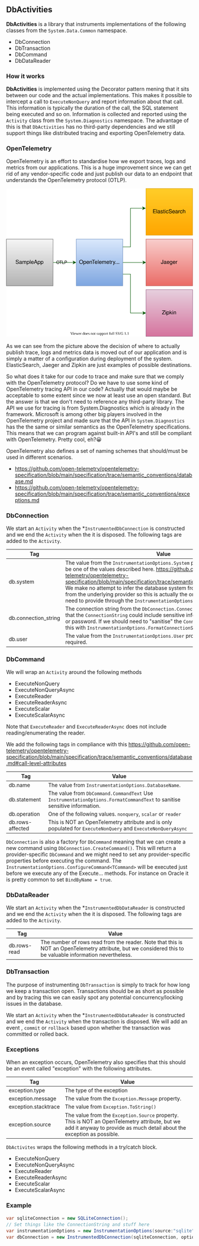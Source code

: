 ## DbActivities

**DbActivities** is a library that instruments implementations of the following classes from the `System.Data.Common` namespace.

* DbConnection
* DbTransaction
* DbCommand
* DbDataReader

### How it works

**DbActivities** is implemented using the Decorator pattern mening that it sits between our code and the actual implementations.
This makes it possible to intercept a call to `ExecuteNonQuery` and report information about that call.  This information is typically the duration of the call, the SQL statement being executed and so on. Information is collected and reported using the `Activity` class from the `System.Diagnostics` namespace. The advantage of this is that `DbActivities` has no third-party dependencies and we still support things like distributed tracing and exporting OpenTelemetry data.

### OpenTelemetry

OpenTelemetry is an effort to standardise how we export traces, logs and metrics from our applications. This is a huge improvement since we can get rid of any vendor-specific code and just publish our data to an endpoint that understands the OpenTelemetry protocol (OTLP).  

<img src="decorator.drawio.svg" style="zoom:150%;" />

As we can see from the picture above the decision of where to actually publish trace, logs and metrics data is moved out of our application and is simply a matter of a configuration during deployment of the system. ElasticSearch, Jaeger and Zipkin are just examples of possible destinations. 

So what does it take for our code to trace and make sure that we comply with the OpenTelemetry protocol?  Do we have to use some kind of OpenTelemetry tracing API in our code? Actually that would maybe be acceptable to some extent since we now at least use an open standard. But the answer is that we don't need to reference any third-party library.  The API we use for tracing is from System.Diagnostics which is already in the framework. Microsoft is among other big players involved in the OpenTelemetry project and made sure that the API in `System.Diagnostics` has the the same or similar semantics as the OpenTelemetry specifications. This means that we can program against built-in API's and still be compliant with OpenTelemetry. Pretty cool, eh?😀

OpenTelemetry also defines a set of naming schemes that should/must be used in different scenarios.

* https://github.com/open-telemetry/opentelemetry-specification/blob/main/specification/trace/semantic_conventions/database.md
* https://github.com/open-telemetry/opentelemetry-specification/blob/main/specification/trace/semantic_conventions/exceptions.md

### DbConnection

We start an `Activity` when the *`InstrumentedDbConnection` is constructed and we end the `Activity` when the it is disposed. 
The following tags are added to the `Activity`.

| Tag                  | Value                                                        |
| -------------------- | ------------------------------------------------------------ |
| db.system            | The value from the  `InstrumentationOptions.System` property. This value should be one of the values described here. https://github.com/open-telemetry/opentelemetry-specification/blob/main/specification/trace/semantic_conventions/database.md. We make no attempt to infer the database system from the connection string or from the underlying provider so this is actually the only value we absolutely need to provide through the `InstrumentationOptions`. |
| db.connection_string | The connection string from the `DbConnection.ConnectionString` property. Note that the `ConnectionString` could include sensitive information like the username or password. If we should need to "sanitise"  the `ConnectionString`, we can do this with `InstrumentationOptions.FormatConnectionString` |
| db.user              | The value from the `InstrumentationOptions.User` property. This value is NOT required. |

### DbCommand

We will wrap an `Activity` around the following methods

* ExecuteNonQuery
* ExecuteNonQueryAsync
* ExecuteReader
* ExecuteReaderAsync
* ExecuteScalar
* ExecuteScalarAsync

Note that `ExecuteReader` and `ExecuteReaderAsync` does not include reading/enumerating the reader.

We add the following tags in compliance with this https://github.com/open-telemetry/opentelemetry-specification/blob/main/specification/trace/semantic_conventions/database.md#call-level-attributes



| Tag              | Value                                                        |
| ---------------- | ------------------------------------------------------------ |
| db.name          | The value from `InstrumentationOptions.DatabaseName`.        |
| db.statement     | The value from `DbCommand.CommandText` Use `InstrumentationOptions.FormatCommandText` to sanitise sensitive information. |
| db.operation     | One of the following values. `nonquery`, `scalar` or `reader` |
| db.rows-affected | This is NOT an OpenTelemetry attribute and is only populated for `ExecuteNonQuery` and `ExecuteNonQueryAsync` |



`DbConnection` is also a factory for `DbCommand` meaning that we can create a new command using `DbConnection.CreateCommand()`. This will return a provider-specific `DbCommand`  and we might need to set any provider-specific properties before executing the command. The `InstrumentationOptions.ConfigureCommand<TCommand>` will be executed just before we execute any of the Execute... methods. For instance on Oracle it is pretty common to set `BindByName = true`. 

### DbDataReader

We start an `Activity` when the *`InstrumentedDbDataReader` is constructed and we end the `Activity` when the it is disposed. 
The following tags are added to the `Activity`.

| Tag          | Value                                                        |
| ------------ | ------------------------------------------------------------ |
| db.rows-read | The number of rows read from the reader. Note that this is NOT an OpenTelemetry attribute, but we considered this to be valuable information nevertheless. |

### DbTransaction

The purpose of instrumenting `DbTransaction` is simply to track for how long we keep a transaction open. Transactions should be as short as possible and by tracing this we can easily spot any potential concurrency/locking issues in the database.

We start an `Activity` when the *`InstrumentedDbDataReader` is constructed and we end the `Activity` when the transaction is disposed. We will add an event , `commit` or `rollback` based upon whether the transaction was committed or rolled back.

### Exceptions

When an exception occurs, OpenTelemetry also specifies that this should be an event called "exception" with the following attributes. 

| Tag                  | Value                                                        |
| -------------------- | ------------------------------------------------------------ |
| exception.type       | The type of the exception                                    |
| exception.message    | The value from the `Exception.Message` property.             |
| exception.stacktrace | The value from `Exception.ToString()`                        |
| exception.source     | The value from the `Exception.Source` property. This is NOT an OpenTelemetry attribute, but we add it anyway to provide as much detail about the exception as possible. |

`DbActivites` wraps the following methods in a try/catch block.

* ExecuteNonQuery
* ExecuteNonQueryAsync
* ExecuteReader
* ExecuteReaderAsync
* ExecuteScalar
* ExecuteScalarAsync

### Example

```c#
var sqliteConnection = new SQLiteConnection();
// Set things like the ConnectionString and stuff here
var instrumentationOptions = new InstrumentationOptions(source:"sqlite");
var dbConnection = new InstrumentedDbConnection(sqliteConnection, options);
```











